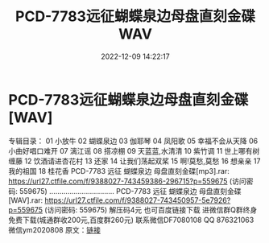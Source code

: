 ﻿---
title: PCD-7783远征蝴蝶泉边母盘直刻金碟WAV
date: 2022-12-09 14:22:17
categories: 新碟专辑、稀有等精品
tags: 华语中文
---
# PCD-7783远征蝴蝶泉边母盘直刻金碟[WAV]

专辑目录：
01 小放牛
02 蝴蝶泉边
03 伽耶琴
04 凤阳歌
05 幸福不会从天降
06 小曲好唱口难开
07 漓江谣
08 搭凉棚
09 天蓝蓝,水清清
10 紫竹调
11 世上哪有树缠藤
12 饮酒请进杏花村
13 还家
14 让我们荡起双桨
15 啊!莫愁,莫愁
16 想亲亲
17 我的祖国
18 桂花香
PCD-7783 远征 蝴蝶泉边 母盘直刻金碟[mp3].rar: https://url27.ctfile.com/f/9388027-743459386-296715?p=559675
(访问密码: 559675)
................................
PCD-7783 远征 蝴蝶泉边 母盘直刻金碟[WAV].rar: https://url27.ctfile.com/f/9388027-743450957-5e7926?p=559675
(访问密码: 559675)
解压码4元
也可百度链接下载
进微信群Q群终身免费下载(城通群收200元,百度群260元)
联系微信DF7080108 QQ 876321063
微信ym2020808
原文：[链接](https://blog.sina.com.cn/s/blog_1647c7e76010310j4.html)